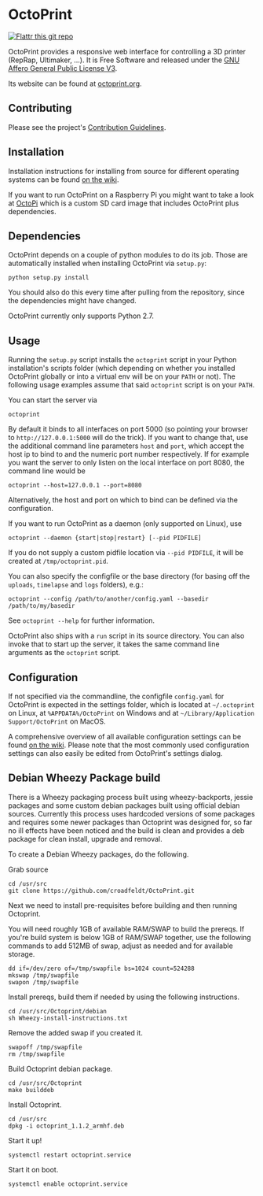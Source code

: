 OctoPrint
=========

[![Flattr this git repo](http://api.flattr.com/button/flattr-badge-large.png)](https://flattr.com/submit/auto?user_id=foosel&url=https://github.com/foosel/OctoPrint&title=OctoPrint&language=&tags=github&category=software)

OctoPrint provides a responsive web interface for controlling a 3D printer (RepRap, Ultimaker, ...). It is Free Software
and released under the [GNU Affero General Public License V3](http://www.gnu.org/licenses/agpl.html).

Its website can be found at [octoprint.org](http://octoprint.org).

Contributing
------------

Please see the project's [Contribution Guidelines](https://github.com/foosel/OctoPrint/blob/master/CONTRIBUTING.md).

Installation
------------

Installation instructions for installing from source for different operating systems can be found [on the wiki](https://github.com/foosel/OctoPrint/wiki#assorted-guides).

If you want to run OctoPrint on a Raspberry Pi you might want to take a look at [OctoPi](https://github.com/guysoft/OctoPi)
which is a custom SD card image that includes OctoPrint plus dependencies.

Dependencies
------------

OctoPrint depends on a couple of python modules to do its job. Those are automatically installed when installing
OctoPrint via `setup.py`:

    python setup.py install

You should also do this every time after pulling from the repository, since the dependencies might have changed.

OctoPrint currently only supports Python 2.7.

Usage
-----

Running the `setup.py` script installs the `octoprint` script in your Python installation's scripts folder
(which depending on whether you installed OctoPrint globally or into a virtual env will be on your `PATH` or not). The
following usage examples assume that said `octoprint` script is on your `PATH`.

You can start the server via

    octoprint

By default it binds to all interfaces on port 5000 (so pointing your browser to `http://127.0.0.1:5000`
will do the trick). If you want to change that, use the additional command line parameters `host` and `port`,
which accept the host ip to bind to and the numeric port number respectively. If for example you want the server
to only listen on the local interface on port 8080, the command line would be

    octoprint --host=127.0.0.1 --port=8080

Alternatively, the host and port on which to bind can be defined via the configuration.

If you want to run OctoPrint as a daemon (only supported on Linux), use

    octoprint --daemon {start|stop|restart} [--pid PIDFILE]

If you do not supply a custom pidfile location via `--pid PIDFILE`, it will be created at `/tmp/octoprint.pid`.

You can also specify the configfile or the base directory (for basing off the `uploads`, `timelapse` and `logs` folders),
e.g.:

    octoprint --config /path/to/another/config.yaml --basedir /path/to/my/basedir

See `octoprint --help` for further information.

OctoPrint also ships with a `run` script in its source directory. You can also invoke that to start up the server, it
takes the same command line arguments as the `octoprint` script.

Configuration
-------------

If not specified via the commandline, the configfile `config.yaml` for OctoPrint is expected in the settings folder,
which is located at `~/.octoprint` on Linux, at `%APPDATA%/OctoPrint` on Windows and
at `~/Library/Application Support/OctoPrint` on MacOS.

A comprehensive overview of all available configuration settings can be found
[on the wiki](https://github.com/foosel/OctoPrint/wiki/Configuration). Please note that the most commonly used
configuration settings can also easily be edited from OctoPrint's settings dialog.

Debian Wheezy Package build
---------------------

There is a Wheezy packaging process built using wheezy-backports, jessie packages and some custom debian packages built using official debian sources. Currently this process uses hardcoded versions of some packages and requires some newer packages than Octoprint was designed for, so far no ill effects have been noticed and the build is clean and provides a deb package for clean install, upgrade and removal.

To create a Debian Wheezy packages, do the following.

Grab source

```
cd /usr/src
git clone https://github.com/croadfeldt/OctoPrint.git
```

Next we need to install pre-requisites before building and then running Octoprint.

You will need roughly 1GB of available RAM/SWAP to build the prereqs. If you're build system is below 1GB of RAM/SWAP together, use the following commands to add 512MB of swap, adjust as needed and for available storage.

```
dd if=/dev/zero of=/tmp/swapfile bs=1024 count=524288
mkswap /tmp/swapfile
swapon /tmp/swapfile
```

Install prereqs, build them if needed by using the following instructions.

```
cd /usr/src/Octoprint/debian
sh Wheezy-install-instructions.txt
```

Remove the added swap if you created it.

```
swapoff /tmp/swapfile
rm /tmp/swapfile
```

Build Octoprint debian package.

```
cd /usr/src/Octoprint
make builddeb
```

Install Octoprint.

```
cd /usr/src
dpkg -i octoprint_1.1.2_armhf.deb
```

Start it up!

`systemctl restart octoprint.service`

Start it on boot.

`systemctl enable octoprint.service`

